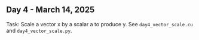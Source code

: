 ## Day 4 - March 14, 2025
Task: Scale a vector x by a scalar a to produce y.
See `day4_vector_scale.cu` and `day4_vector_scale.py`.

